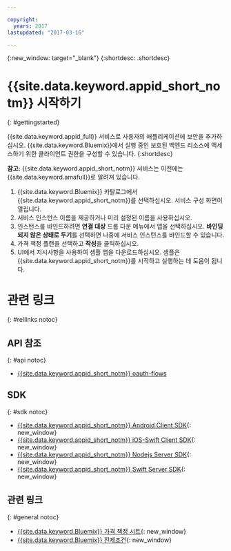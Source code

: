 ```yaml
---

copyright:
  years: 2017
lastupdated: "2017-03-16"

---
```


{:new_window: target="_blank"}
{:shortdesc: .shortdesc}

# {{site.data.keyword.appid_short_notm}} 시작하기
{: #gettingstarted}

{{site.data.keyword.appid_full}} 서비스로 사용자의 애플리케이션에 보안을 추가하십시오. {{site.data.keyword.Bluemix}}에서 실행 중인 보호된 백엔드 리소스에 액세스하기 위한 클라이언트 권한을 구성할 수 있습니다.
{:shortdesc}

**참고:** {{site.data.keyword.appid_short_notm}} 서비스는 이전에는 {{site.data.keyword.amafull}}로 알려져 있습니다.


1. {{site.data.keyword.Bluemix}} 카탈로그에서 {{site.data.keyword.appid_short_notm}}를 선택하십시오. 서비스 구성 화면이 열립니다.
2. 서비스 인스턴스 이름을 제공하거나 미리 설정된 이름을 사용하십시오.
3. 인스턴스를 바인드하려면 **연결 대상** 드롭 다운 메뉴에서 앱을 선택하십시오. **바인딩되지 않은 상태로 두기**를 선택하면 나중에 서비스 인스턴스를 바인드할 수 있습니다.
4. 가격 책정 플랜을 선택하고 **작성**을 클릭하십시오. 
5. UI에서 지시사항을 사용하여 샘플 앱을 다운로드하십시오. 샘플은 {{site.data.keyword.appid_short_notm}}를 시작하고 실행하는 데 도움이 됩니다.





# 관련 링크
{: #rellinks notoc}

## API 참조
{: #api notoc}

* [{{site.data.keyword.appid_short_notm}} oauth-flows](http://mobileclientaccess.stage1.mybluemix.net/swagger-ui/#!/Authorization_Server_V3/authorization)

## SDK
{: #sdk notoc}

* [{{site.data.keyword.appid_short_notm}} Android Client SDK](https://github.com/ibm-cloud-security/appid-clientsdk-android){: new_window}
* [{{site.data.keyword.appid_short_notm}} iOS-Swift Client SDK](https://github.com/ibm-cloud-security/appid-clientsdk-swift){: new_window}
* [{{site.data.keyword.appid_short_notm}} Nodejs Server SDK](https://github.com/ibm-cloud-security/appid-serversdk-nodejs){: new_window}
* [{{site.data.keyword.appid_short_notm}} Swift Server SDK](https://github.com/ibm-cloud-security/appid-serversdk-swift){: new_window}


<!---## Tutorials and Samples
{: #samples notoc}--->



## 관련 링크
{: #general notoc}
* [{{site.data.keyword.Bluemix}} 가격 책정 시트](https://www.ng.bluemix.net/#/pricing){: new_window}
* [{{site.data.keyword.Bluemix}} 전제조건](https://developer.ibm.com/bluemix/support/#prereqs){: new_window}
